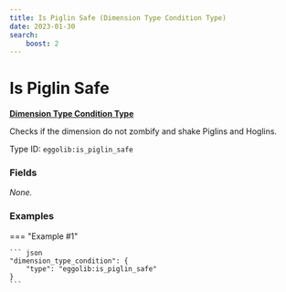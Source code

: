 ```yaml
---
title: Is Piglin Safe (Dimension Type Condition Type)
date: 2023-01-30
search:
    boost: 2
---
```


#   Is Piglin Safe

[**Dimension Type Condition Type**][1]

Checks if the dimension do not zombify and shake Piglins and Hoglins.

Type ID: `eggolib:is_piglin_safe`


### Fields

_None._


### Examples

=== "Example #1"

    ``` json
    "dimension_type_condition": {
        "type": "eggolib:is_piglin_safe"
    }
    ```



[1]: ../dimension_type_condition_types.md
